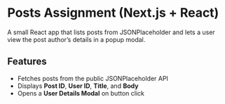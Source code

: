 # Posts Assignment (Next.js + React)
A small React app that lists posts from JSONPlaceholder and lets a user view the post author’s details in a popup modal.

## Features
- Fetches posts from the public JSONPlaceholder API  
- Displays **Post ID**, **User ID**, **Title**, and **Body**  
- Opens a **User Details Modal** on button click 


